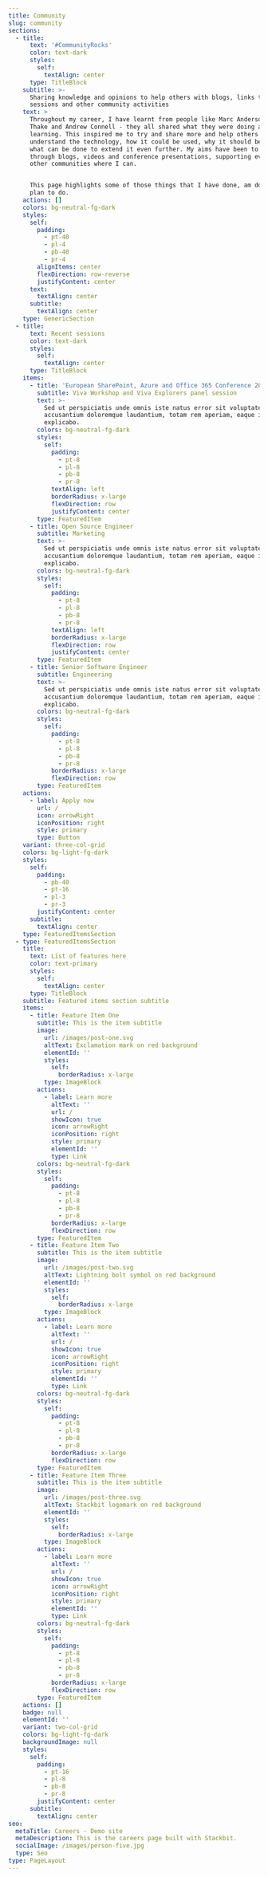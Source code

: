 ```yaml
---
title: Community
slug: community
sections:
  - title:
      text: '#CommunityRocks'
      color: text-dark
      styles:
        self:
          textAlign: center
      type: TitleBlock
    subtitle: >-
      Sharing knowledge and opinions to help others with blogs, links to
      sessions and other community activities
    text: >
      Throughout my career, I have learnt from people like Marc Anderson, Jeremy
      Thake and Andrew Connell - they all shared what they were doing and
      learning. This inspired me to try and share more and help others
      understand the technology, how it could be used, why it should be used and
      what can be done to extend it even further. My aims have been to share
      through blogs, videos and conference presentations, supporting events and
      other communities where I can.


      This page highlights some of those things that I have done, am doing and
      plan to do.
    actions: []
    colors: bg-neutral-fg-dark
    styles:
      self:
        padding:
          - pt-40
          - pl-4
          - pb-40
          - pr-4
        alignItems: center
        flexDirection: row-reverse
        justifyContent: center
      text:
        textAlign: center
      subtitle:
        textAlign: center
    type: GenericSection
  - title:
      text: Recent sessions
      color: text-dark
      styles:
        self:
          textAlign: center
      type: TitleBlock
    items:
      - title: 'European SharePoint, Azure and Office 365 Conference 2023'
        subtitle: Viva Workshop and Viva Explorers panel session
        text: >-
          Sed ut perspiciatis unde omnis iste natus error sit voluptatem
          accusantium doloremque laudantium, totam rem aperiam, eaque ipsa quae.
          explicabo.
        colors: bg-neutral-fg-dark
        styles:
          self:
            padding:
              - pt-8
              - pl-8
              - pb-8
              - pr-8
            textAlign: left
            borderRadius: x-large
            flexDirection: row
            justifyContent: center
        type: FeaturedItem
      - title: Open Source Engineer
        subtitle: Marketing
        text: >-
          Sed ut perspiciatis unde omnis iste natus error sit voluptatem
          accusantium doloremque laudantium, totam rem aperiam, eaque ipsa quae.
          explicabo.
        colors: bg-neutral-fg-dark
        styles:
          self:
            padding:
              - pt-8
              - pl-8
              - pb-8
              - pr-8
            textAlign: left
            borderRadius: x-large
            flexDirection: row
            justifyContent: center
        type: FeaturedItem
      - title: Senior Software Engineer
        subtitle: Engineering
        text: >-
          Sed ut perspiciatis unde omnis iste natus error sit voluptatem
          accusantium doloremque laudantium, totam rem aperiam, eaque ipsa quae.
          explicabo.
        colors: bg-neutral-fg-dark
        styles:
          self:
            padding:
              - pt-8
              - pl-8
              - pb-8
              - pr-8
            borderRadius: x-large
            flexDirection: row
        type: FeaturedItem
    actions:
      - label: Apply now
        url: /
        icon: arrowRight
        iconPosition: right
        style: primary
        type: Button
    variant: three-col-grid
    colors: bg-light-fg-dark
    styles:
      self:
        padding:
          - pb-40
          - pt-16
          - pl-3
          - pr-3
        justifyContent: center
      subtitle:
        textAlign: center
    type: FeaturedItemsSection
  - type: FeaturedItemsSection
    title:
      text: List of features here
      color: text-primary
      styles:
        self:
          textAlign: center
      type: TitleBlock
    subtitle: Featured items section subtitle
    items:
      - title: Feature Item One
        subtitle: This is the item subtitle
        image:
          url: /images/post-one.svg
          altText: Exclamation mark on red background
          elementId: ''
          styles:
            self:
              borderRadius: x-large
          type: ImageBlock
        actions:
          - label: Learn more
            altText: ''
            url: /
            showIcon: true
            icon: arrowRight
            iconPosition: right
            style: primary
            elementId: ''
            type: Link
        colors: bg-neutral-fg-dark
        styles:
          self:
            padding:
              - pt-8
              - pl-8
              - pb-8
              - pr-8
            borderRadius: x-large
            flexDirection: row
        type: FeaturedItem
      - title: Feature Item Two
        subtitle: This is the item subtitle
        image:
          url: /images/post-two.svg
          altText: Lightning bolt symbol on red background
          elementId: ''
          styles:
            self:
              borderRadius: x-large
          type: ImageBlock
        actions:
          - label: Learn more
            altText: ''
            url: /
            showIcon: true
            icon: arrowRight
            iconPosition: right
            style: primary
            elementId: ''
            type: Link
        colors: bg-neutral-fg-dark
        styles:
          self:
            padding:
              - pt-8
              - pl-8
              - pb-8
              - pr-8
            borderRadius: x-large
            flexDirection: row
        type: FeaturedItem
      - title: Feature Item Three
        subtitle: This is the item subtitle
        image:
          url: /images/post-three.svg
          altText: Stackbit logomark on red background
          elementId: ''
          styles:
            self:
              borderRadius: x-large
          type: ImageBlock
        actions:
          - label: Learn more
            altText: ''
            url: /
            showIcon: true
            icon: arrowRight
            iconPosition: right
            style: primary
            elementId: ''
            type: Link
        colors: bg-neutral-fg-dark
        styles:
          self:
            padding:
              - pt-8
              - pl-8
              - pb-8
              - pr-8
            borderRadius: x-large
            flexDirection: row
        type: FeaturedItem
    actions: []
    badge: null
    elementId: ''
    variant: two-col-grid
    colors: bg-light-fg-dark
    backgroundImage: null
    styles:
      self:
        padding:
          - pt-16
          - pl-8
          - pb-8
          - pr-8
        justifyContent: center
      subtitle:
        textAlign: center
seo:
  metaTitle: Careers - Demo site
  metaDescription: This is the careers page built with Stackbit.
  socialImage: /images/person-five.jpg
  type: Seo
type: PageLayout
---
```

